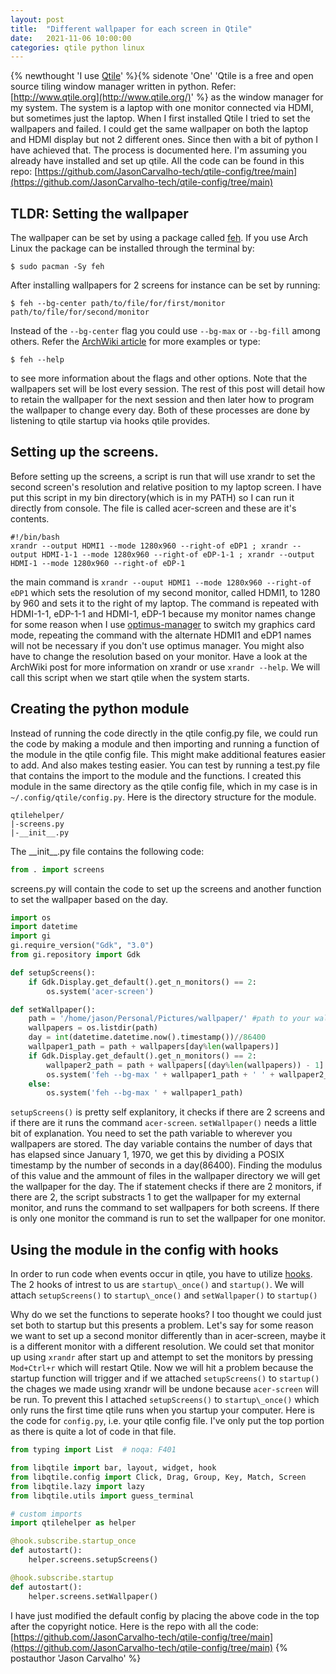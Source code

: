 ```yaml
---
layout: post
title:  "Different wallpaper for each screen in Qtile"
date:   2021-11-06 10:00:00
categories: qtile python linux
---
```


{% newthought 'I use [Qtile](http://www.qtile.org/)' %}{% sidenote 'One' 'Qtile is a free and open source tiling window manager written in python. Refer: [http://www.qtile.org](http://www.qtile.org/)' %} as the window manager for my system. The system is a laptop with one monitor connected via HDMI, but sometimes just the laptop. When I first installed Qtile I tried to set the wallpapers and failed. <!--more--> I could get the same wallpaper on both the laptop and HDMI display but not 2 different ones. Since then with a bit of python I have achieved that. The process is documented here.
I'm assuming you already have installed and set up qtile. All the code can be found in this repo: [https://github.com/JasonCarvalho-tech/qtile-config/tree/main](https://github.com/JasonCarvalho-tech/qtile-config/tree/main)

## TLDR: Setting the wallpaper
The wallpaper can be set by using a package called [feh](https://wiki.archlinux.org/title/Feh). If you use Arch Linux the package can be installed through the terminal by:
``` shell
$ sudo pacman -Sy feh
```
After installing wallpapers for 2 screens for instance can be set by running:
``` shell
$ feh --bg-center path/to/file/for/first/monitor path/to/file/for/second/monitor
```
Instead of the ```--bg-center``` flag you could use ```--bg-max``` or ```--bg-fill``` among others. Refer the [ArchWiki article](https://wiki.archlinux.org/title/Feh) for more examples or type:
``` shell
$ feh --help
``` 
to see more information about the flags and other options.
Note that the wallpapers set will be lost every session. The rest of this post will detail how to retain the wallpaper for the next session and then later how to program the wallpaper to change every day. Both of these processes are done by listening to qtile startup via hooks qtile provides.

## Setting up the screens.
Before setting up the screens, a script is run that will use xrandr to set the second screen's resolution and relative position to my laptop screen. I have put this script in my bin directory(which is in my PATH) so I can run it directly from console. The file is called acer-screen and these are it's contents.

``` shell
#!/bin/bash
xrandr --output HDMI1 --mode 1280x960 --right-of eDP1 ; xrandr --output HDMI-1-1 --mode 1280x960 --right-of eDP-1-1 ; xrandr --output HDMI-1 --mode 1280x960 --right-of eDP-1
```
the main command is ```xrandr --ouput HDMI1 --mode 1280x960 --right-of eDP1``` which sets the resolution of my second monitor, called HDMI1, to 1280 by 960 and sets it to the right of my laptop. The command is repeated with HDMI-1-1, eDP-1-1 and HDMI-1, eDP-1 because my monitor names change for some reason when I use [optimus-manager](https://github.com/Askannz/optimus-manager) to switch my graphics card mode, repeating the command with the alternate HDMI1 and eDP1 names will not be necessary if you don't use optimus manager. You might also have to change the resolution based on your monitor. Have a look at the ArchWiki post for more information on xrandr or use ```xrandr --help```. We will call this script when we start qtile when the system starts.

## Creating the python module
Instead of running the code directly in the qtile config.py file, we could run the code by making a module and then importing and running a function of the module in the qtile config file. This might make additional features easier to add. And also makes testing easier. You can test by running a test.py file that contains the import to the module and the functions. I created this module in the same directory as the qtile config file, which in my case is in ```~/.config/qtile/config.py```. Here is the directory structure for the module.
```
qtilehelper/
|-screens.py
|-__init__.py
```
The \_\_init\_\_.py file contains the following code: 
``` python
from . import screens
```
screens.py will contain the code to set up the screens and another function to set the wallpaper based on the day.
``` python
import os
import datetime
import gi
gi.require_version("Gdk", "3.0")
from gi.repository import Gdk

def setupScreens():
    if Gdk.Display.get_default().get_n_monitors() == 2:
        os.system('acer-screen')

def setWallpaper():
    path = '/home/jason/Personal/Pictures/wallpaper/' #path to your wallpaper files
    wallpapers = os.listdir(path)
    day = int(datetime.datetime.now().timestamp())//86400
    wallpaper1_path = path + wallpapers[day%len(wallpapers)]
    if Gdk.Display.get_default().get_n_monitors() == 2:
        wallpaper2_path = path + wallpapers[(day%len(wallpapers)) - 1]
        os.system('feh --bg-max ' + wallpaper1_path + ' ' + wallpaper2_path)
    else:
        os.system('feh --bg-max ' + wallpaper1_path)
```
```setupScreens()``` is pretty self explanitory, it checks if there are 2 screens and if there are it runs the command ```acer-screen```.
```setWallpaper()``` needs a little bit of explanation. You need to set the path variable to wherever you wallpapers are stored. The day variable contains the number of days that has elapsed since January 1, 1970, we get this by dividing a POSIX timestamp by the number of seconds in a day(86400). Finding the modulus of this value and the ammount of files in the wallpaper directory we will get the wallpaper for the day. The if statement checks if there are 2 monitors, if there are 2, the script substracts 1 to get the wallpaper for my external monitor, and runs the command to set wallpapers for both screens. If there is only one monitor the command is run to set the wallpaper for one monitor.

## Using the module in the config with hooks
In order to run code when events occur in qtile, you have to utilize [hooks](https://docs.qtile.org/en/v0.18.0/manual/ref/hooks.html#ref-hooks). The 2 hooks of intrest to us are ```startup\_once()``` and ```startup()```. We will attach ```setupScreens()``` to ```startup\_once()``` and ```setWallpaper()``` to ```startup()```

Why do we set the functions to seperate hooks?
I too thought we could just set both to startup but this presents a problem. Let's say for some reason we want to set up a second monitor differently than in acer-screen, maybe it is a different monitor with a different resolution. We could set that monitor up using ```xrandr``` after start up and attempt to set the monitors by pressing ```Mod+Ctrl+r``` which will restart Qtile. Now we will hit a problem because the startup function will trigger and if we attached ```setupScreens()``` to ```startup()``` the chages we made using xrandr will be undone because ```acer-screen``` will be run.
To prevent this I attached ```setupScreens()``` to ```startup\_once()``` which only runs the first time qtile runs when you startup your computer.
Here is the code for ```config.py```, i.e. your qtile config file. I've only put the top portion as there is quite a lot of code in that file.
``` python
from typing import List  # noqa: F401

from libqtile import bar, layout, widget, hook
from libqtile.config import Click, Drag, Group, Key, Match, Screen
from libqtile.lazy import lazy
from libqtile.utils import guess_terminal

# custom imports
import qtilehelper as helper

@hook.subscribe.startup_once
def autostart():
    helper.screens.setupScreens()

@hook.subscribe.startup
def autostart():
    helper.screens.setWallpaper()

```
I have just modified the default config by placing the above code in the top after the copyright notice.
Here is the repo with all the code: [https://github.com/JasonCarvalho-tech/qtile-config/tree/main](https://github.com/JasonCarvalho-tech/qtile-config/tree/main)
{% postauthor 'Jason Carvalho' %}
